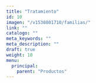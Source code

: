 ```yaml
---
title: "Tratamiento"
id: 10
imagen: "/v1530801710/familias/"
link: ""
catalogo: ""
meta_keywords: ""
meta_description: ""
draft: true
weight: 10
menu:
  principal:
    parent: "Productos"
---
```

